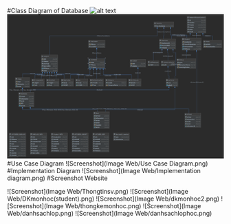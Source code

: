#Class Diagram of Database
![alt text](https://github.com/letuanvu08/Learning_System/tree/master/Image%20Web/Database.png?raw=true)
![alt text](https://github.com/letuanvu08/Learning_System/blob/master/Image%20Web/Database.png)
#Use Case Diagram
![Screenshot](Image Web/Use Case Diagram.png)
#Implementation Diagram
![Screenshot](Image Web/Implementation diagram.png)
#Screenshot Website

![Screenshot](Image Web/Thongtinsv.png)
![Screenshot](Image Web/DKmonhoc(student).png)
![Screenshot](Image Web/dkmonhoc2.png)
![Screenshot](Image Web/thongkemonhoc.png)
![Screenshot](Image Web/danhsachlop.png)
![Screenshot](Image Web/danhsachlophoc.png)
